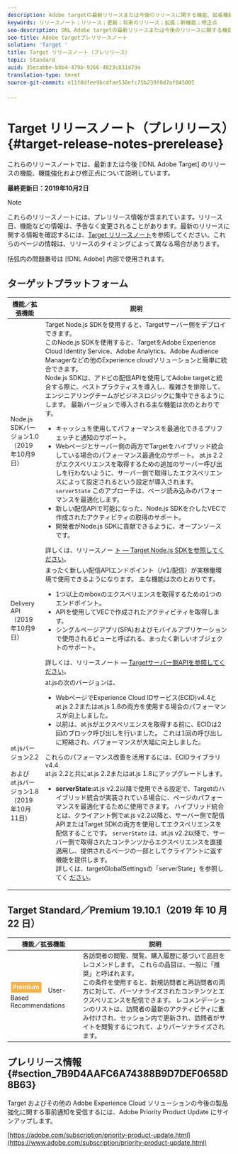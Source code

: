 ```yaml
---
description: Adobe targetの最新リリースまたは今後のリリースに関する機能、拡張機能および修正に関する情報を提供するリリースノートです。
keywords: リリースノート；リリース；更新；将来のリリース；拡張；新機能；修正点
seo-description: DNL Adobe targetの最新リリースまたは今後のリリースに関する機能、拡張機能および修正に関する情報を提供するリリースノートです。
seo-title: Adobe targetプレリリースノート
solution: 'Target '
title: Target リリースノート（プレリリース）
topic: Standard
uuid: 35ecabbe-b8b4-479b-9266-4823c831d79a
translation-type: tm+mt
source-git-commit: e11f8dfee9bcdfae530efc75b239f0d7af045005

---
```



# Target リリースノート（プレリリース）{#target-release-notes-prerelease}

これらのリリースノートでは、最新または今後 [!DNL Adobe Target] のリリースの機能、機能強化および修正点について説明しています。

**最終更新日：2019年10月2日**

>[!NOTE]
>
>これらのリリースノートには、プレリリース情報が含まれています。リリース日、機能などの情報は、予告なく変更されることがあります。最新のリリースに関する情報を確認するには、[Target リリースノート](release-notes.md)を参照してください。これらのページの情報は、リリースのタイミングによって異なる場合があります。
>
>括弧内の問題番号は [!DNL Adobe] 内部で使用されます。

## ターゲットプラットフォーム

| 機能／拡張機能 | 説明 |
| --- | --- |
| Node.js SDKバージョン1.0<br>（2019年10月9日） | Target Node.js SDKを使用すると、Targetサーバー側をデプロイできます。<br>このNode.js SDKを使用すると、TargetをAdobe Experience Cloud Identity Service、Adobe Analytics、Adobe Audience Managerなどの他のExperience cloudソリューションと簡単に統合できます。<br>Node.js SDKは、アドビの配信APIを使用してAdobe targetと統合する際に、ベストプラクティスを導入し、複雑さを排除して、エンジニアリングチームがビジネスロジックに集中できるようにします。 最新バージョンで導入される主な機能は次のとおりです。<ul><li>キャッシュを使用してパフォーマンスを最適化できるプリフェッチと通知のサポート。</li><li>Webページとサーバー側の両方でTargetをハイブリッド統合している場合のパフォーマンス最適化のサポート。 at.js 2.2がエクスペリエンスを取得するための追加のサーバー呼び出しを行わないように、サーバー側で取得したエクスペリエンスによって設定されるという設定が導入されます。 `serverState` このアプローチは、ページ読み込みのパフォーマンスを最適化します。</li><li> 新しい配信APIで可能になった、Node.js SDKを介したVECで作成されたアクティビティの取得のサポート。</li><li>開発者がNode.js SDKに貢献できるように、オープンソースです。</li></ul>詳しくは、リリースノー [ト — Target Node.js SDKを参照してください](/help/c-implementing-target/c-api-and-sdk-overview/releases-nodejs.md)。 |
| Delivery API<br>（2019年10月9日） | まったく新しい配信APIエンドポイント（/v1/配信）が実稼働環境で使用できるようになります。 主な機能は次のとおりです。<ul><li>1つ以上のmboxのエクスペリエンスを取得するための1つのエンドポイント。</li><li>APIを使用してVECで作成されたアクティビティを取得します。</li><li>シングルページアプリ(SPA)およびモバイルアプリケーションで使用されるビューと呼ばれる、まったく新しいオブジェクトのサポート。</li></ul>詳しくは、リリースノート — [Targetサーバー側APIを参照してください](/help/c-implementing-target/c-api-and-sdk-overview/releases-server-side.md)。 |
| at.jsバージョン2.2<br><br>およびat.jsバージョン1.8<br>（2019年10月11日） | at.jsの次のバージョンは、<ul><li>WebページでExperience Cloud IDサービス(ECID)v4.4とat.js 2.2またはat.js 1.8の両方を使用する場合のパフォーマンスが向上しました。</li><li>以前は、at.jsがエクスペリエンスを取得する前に、ECIDは2回のブロック呼び出しを行いました。 これは1回の呼び出しに短縮され、パフォーマンスが大幅に向上しました。</li></ul> これらのパフォーマンス改善を活用するには、ECIDライブラリv4.4.<br>at.js 2.2と共にat.js 2.2またはat.js 1.8にアップグレードします。<ul><li>**serverState**:at.js v2.2以降で使用できる設定で、Targetのハイブリッド統合が実装されている場合に、ページのパフォーマンスを最適化するために使用できます。 ハイブリッド統合とは、クライアント側でat.js v2.2以降と、サーバー側で配信APIまたはTarget SDKの両方を使用してエクスペリエンスを配信することです。 `serverState` は、at.js v2.2以降で、サーバー側で取得されたコンテンツからエクスペリエンスを直接適用し、提供されるページの一部としてクライアントに返す機能を提供します。<br>詳しくは、targetGlobalSettingsの「serverState」を参照してく [ださい](/help/c-implementing-target/c-implementing-target-for-client-side-web/targetgobalsettings.md#server-state)。</li></ul> |


## Target Standard／Premium 19.10.1（2019 年 10 月 22 日）

| 機能／拡張機能 | 説明 |
| --- | --- |
| ![Premiumバッジ](/help/assets/premium.png) User-Based Recommendations | 各訪問者の閲覧、閲覧、購入履歴に基づいて品目をレコメンドします。 これらの品目は、一般に「推奨」と呼ばれます。<br>この条件を使用すると、新規訪問者と再訪問者の両方に対して、パーソナライズされたコンテンツとエクスペリエンスを配信できます。 レコメンデーションのリストは、訪問者の最新のアクティビティに重み付けされ、セッション内で更新され、訪問者がサイトを閲覧するにつれて、よりパーソナライズされます。 |

## プレリリース情報 {#section_7B9D4AAFC6A74388B9D7DEF0658D8B63}

Target およびその他の Adobe Experience Cloud ソリューションの今後の製品強化に関する事前通知を受信するには、Adobe Priority Product Update にサインアップします。

[https://adobe.com/subscription/priority-product-update.html](https://www.adobe.com/subscription/priority-product-update.html)
